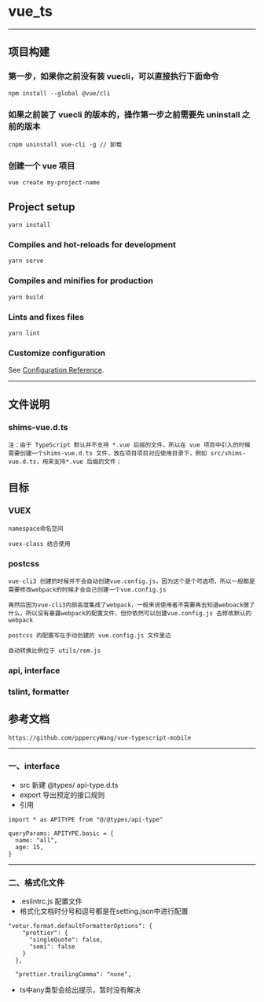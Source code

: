 # vue_ts

---

## 项目构建

### 第一步，如果你之前没有装 vuecli，可以直接执行下面命令

```
npm install --global @vue/cli
```

### 如果之前装了 vuecli 的版本的，操作第一步之前需要先 uninstall 之前的版本

```
cnpm uninstall vue-cli -g // 卸载
```

### 创建一个 vue 项目

```
vue create my-project-name
```

## Project setup

```
yarn install
```

### Compiles and hot-reloads for development

```
yarn serve
```

### Compiles and minifies for production

```
yarn build
```

### Lints and fixes files

```
yarn lint
```

### Customize configuration

See [Configuration Reference](https://cli.vuejs.org/config/).

---

## 文件说明

### shims-vue.d.ts

```
注：由于 TypeScript 默认并不支持 *.vue 后缀的文件，所以在 vue 项目中引入的时候需要创建一个shims-vue.d.ts 文件，放在项目项目对应使用目录下，例如 src/shims-vue.d.ts，用来支持*.vue 后缀的文件；
```

## 目标

### VUEX

```
namespace命名空间
```

```
vuex-class 结合使用
```

### postcss

```
vue-cli3 创建的时候并不会自动创建vue.config.js，因为这个是个可选项，所以一般都是需要修改webpack的时候才会自己创建一个vue.config.js

再然后因为vue-cli3内部高度集成了webpack，一般来说使用者不需要再去知道weboack做了什么，所以没有暴露webpack的配置文件，但你依然可以创建vue.config.js 去修改默认的webpack

postcss 的配置写在手动创建的 vue.config.js 文件里边

自动转换比例位于 utils/rem.js
```

### api, interface

### tslint, formatter

## 参考文档

```
https://github.com/pppercyWang/vue-typescript-mobile
```

---

### 一、interface

- src 新建 @types/ api-type.d.ts
- export 导出预定的接口规则
- 引用

```
import * as APITYPE from "@/@types/api-type"

queryParams: APITYPE.basic = {
  name: "all",
  age: 15,
}
```

---

### 二、格式化文件

- .eslintrc.js 配置文件
- 格式化文档时分号和逗号都是在setting.json中进行配置
```
"vetur.format.defaultFormatterOptions": {
    "prettier": {
      "singleQuote": false,
      "semi": false
    }
  },

  "prettier.trailingComma": "none", 
```
- ts中any类型会给出提示，暂时没有解决
